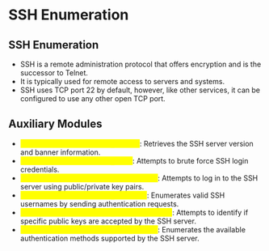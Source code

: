 # SSH Enumeration

## SSH Enumeration

* SSH is a remote administration protocol that offers encryption and is the successor to Telnet.
* It is typically used for remote access  to servers and systems.
* SSH uses  TCP port 22 by default, however, like other services, it can be configured to use any other open TCP port.

## Auxiliary Modules

* <mark style="color:yellow;">**`auxiliary/scanner/ssh/ssh_version`**</mark>: Retrieves the SSH server version and banner information.
* <mark style="color:yellow;">**`auxiliary/scanner/ssh/ssh_login`**</mark>: Attempts to brute force SSH login credentials.
* <mark style="color:yellow;">**`auxiliary/scanner/ssh/ssh_login_pubkey`**</mark>: Attempts to log in to the SSH server using public/private key pairs.
* <mark style="color:yellow;">**`auxiliary/scanner/ssh/ssh_enumusers`**</mark>: Enumerates valid SSH usernames by sending authentication requests.
* <mark style="color:yellow;">**`auxiliary/scanner/ssh/ssh_identify_pubkeys`**</mark>: Attempts to identify if specific public keys are accepted by the SSH server.
* <mark style="color:yellow;">**`auxiliary/scanner/ssh/ssh_auth_methods`**</mark>: Enumerates the available authentication methods supported by the SSH server.

